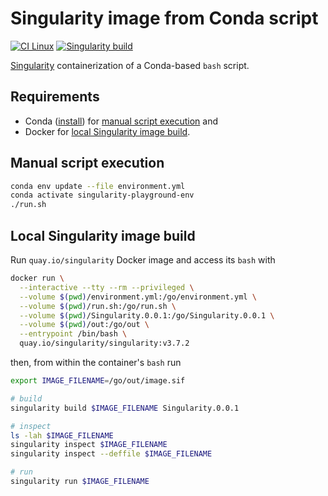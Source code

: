 # Singularity image from Conda script

[![CI Linux](https://github.com/horothesun/singularity-playground/actions/workflows/ci-linux.yml/badge.svg)](https://github.com/horothesun/singularity-playground/actions/workflows/ci-linux.yml)
[![Singularity build](https://github.com/horothesun/singularity-playground/actions/workflows/singularity-build.yml/badge.svg)](https://github.com/horothesun/singularity-playground/actions/workflows/singularity-build.yml)

[Singularity](https://singularity.lbl.gov/) containerization of a Conda-based `bash` script.

## Requirements

- Conda ([install](https://docs.conda.io/projects/conda/en/latest/user-guide/install/index.html)) for [manual script execution](#manual-script-execution) and
- Docker for [local Singularity image build](#local-singularity-image-build).

## <a name="manual-script-execution"></a> Manual script execution

```bash
conda env update --file environment.yml
conda activate singularity-playground-env
./run.sh
```

## <a name="local-singularity-image-build"></a> Local Singularity image build

Run `quay.io/singularity` Docker image and access its `bash` with

```bash
docker run \
  --interactive --tty --rm --privileged \
  --volume $(pwd)/environment.yml:/go/environment.yml \
  --volume $(pwd)/run.sh:/go/run.sh \
  --volume $(pwd)/Singularity.0.0.1:/go/Singularity.0.0.1 \
  --volume $(pwd)/out:/go/out \
  --entrypoint /bin/bash \
  quay.io/singularity/singularity:v3.7.2
```

then, from within the container's `bash` run

```bash
export IMAGE_FILENAME=/go/out/image.sif

# build
singularity build $IMAGE_FILENAME Singularity.0.0.1

# inspect
ls -lah $IMAGE_FILENAME
singularity inspect $IMAGE_FILENAME
singularity inspect --deffile $IMAGE_FILENAME

# run
singularity run $IMAGE_FILENAME
```
